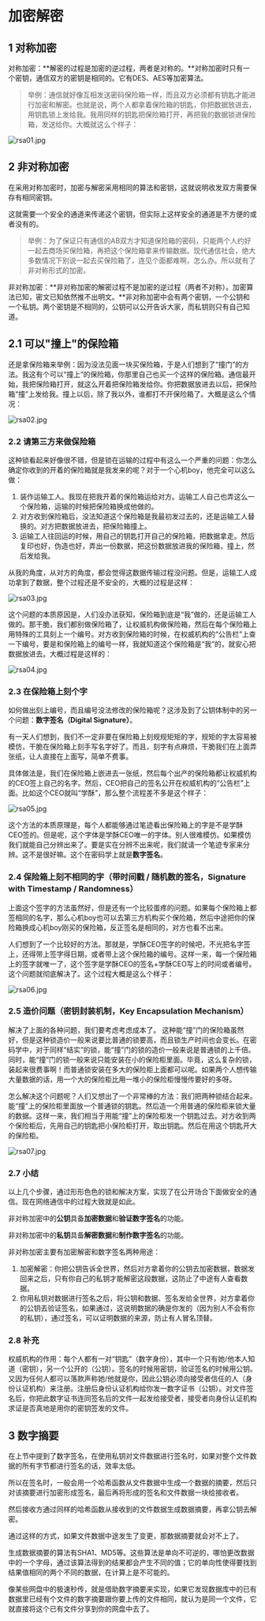 #  加密解密

## 1 对称加密

对称加密：**解密的过程是加密的逆过程，两者是对称的。**对称加密时只有一个密钥，通信双方的密钥是相同的。它有DES、AES等加密算法。

> 举例：通信就好像互相发送密码保险箱一样，而且双方必须都有钥匙才能进行加密和解密。也就是说，两个人都拿着保险箱的钥匙，你把数据放进去，用钥匙锁上发给我。我用同样的钥匙把保险箱打开，再把我的数据锁进保险箱，发送给你。大概就这么个样子：

![rsa01.jpg](http://oaarc3d2f.bkt.clouddn.com/rsa01.jpg)

## 2 非对称加密

在采用对称加密时，加密与解密采用相同的算法和密钥，这就说明收发双方需要保存有相同密钥。

这就需要一个安全的通道来传递这个密钥，但实际上这样安全的通道是不方便的或者没有的。

> 举例：为了保证只有通信的AB双方才知道保险箱的密码，只能两个人约好一起去商场买保险箱，再把这个保险箱拿来传输数据。现代通信社会，绝大多数情况下别说一起去买保险箱了，连见个面都难啊，怎么办。所以就有了非对称形式的加密。

非对称加密：**非对称加密的解密过程不是加密的逆过程（两者不对称）。加密算法已知，密文已知依然推不出明文。**非对称加密中会有两个密钥，一个公钥和一个私钥。两个密钥是不相同的，公钥可以公开告诉大家，而私钥则只有自己知道。

## 2.1 可以"撞上"的保险箱

还是拿保险箱来举例：因为没法见面一块买保险箱，于是人们想到了“撞门”的方法。我这有个可以“撞上”的保险箱，你那里自己也买一个这样的保险箱。通信最开始，我把保险箱打开，就这么开着把保险箱发给你。你把数据放进去以后，把保险箱“撞”上发给我。撞上以后，除了我以外，谁都打不开保险箱了。大概是这么个情况：

![rsa02.jpg](http://oaarc3d2f.bkt.clouddn.com/rsa02.jpg)

### 2.2 请第三方来做保险箱

这种锁看起来好像很不错，但是锁在运输的过程中有这么一个严重的问题：你怎么确定你收到的开着的保险箱就是我发来的呢？对于一个心机boy，他完全可以这么做：

1. 装作运输工人。我现在把我开着的保险箱运给对方。运输工人自己也弄这么一个保险箱，运输的时候把保险箱换成他做的。
2. 对方收到保险箱后，没法知道这个保险箱是我最初发过去的，还是运输工人替换的。对方把数据放进去，把保险箱撞上。
3. 运输工人往回运的时候，用自己的钥匙打开自己的保险箱，把数据拿走。然后复印也好，伪造也好，弄出一份数据，把这份数据放进我的保险箱，撞上，然后发给我。

从我的角度，从对方的角度，都会觉得这数据传输过程没问题。但是，运输工人成功拿到了数据，整个过程还是不安全的，大概的过程是这样：

![rsa03.jpg](http://oaarc3d2f.bkt.clouddn.com/rsa03.jpg)

这个问题的本质原因是，人们没办法获知，保险箱到底是“我”做的，还是运输工人做的。那干脆，我们都别做保险箱了，让权威机构做保险箱，然后在每个保险箱上用特殊的工具刻上一个编号。对方收到保险箱的时候，在权威机构的“公告栏”上查一下编号，要是和保险箱上的编号一样，我就知道这个保险箱是“我”的，就安心把数据放进去。大概过程是这样的：

![rsa04.jpg](http://oaarc3d2f.bkt.clouddn.com/rsa04.jpg)

### 2.3 在保险箱上刻个字

如何做出刻上编号，而且编号没法修改的保险箱呢？这涉及到了公钥体制中的另一个问题：**数字签名（Digital Signature）**。

有一天人们想到，我们不一定非要在保险箱上刻规规矩矩的字，规矩的字太容易被模仿，干脆在保险箱上刻手写名字好了。而且，刻字有点麻烦，干脆我们在上面弄张纸，让人直接在上面写，简单不费事。

具体做法是，我们在保险箱上嵌进去一张纸，然后每个出产的保险箱都让权威机构的CEO签上自己的名字。然后，CEO把自己的签名公开在权威机构的“公告栏”上面。比如这个CEO就叫“学酥”，那么整个流程差不多是这个样子：

![rsa05.jpg](http://oaarc3d2f.bkt.clouddn.com/rsa05.jpg)

这个方法的本质原理是，每个人都能够通过笔迹看出保险箱上的字是不是学酥CEO签的。但是呢，这个字体是学酥CEO唯一的字体。别人很难模仿。如果模仿我们就能自己分辨出来了。要是实在分辨不出来呢，我们就请一个笔迹专家来分辨。这不是很好嘛。这个在密码学上就是**数字签名**。

### 2.4 保险箱上刻不相同的字（**带时间戳 / 随机数的签名**，Signature with Timestamp / Randomness） 

上面这个签字的方法虽然好，但是还有一个比较蛋疼的问题。如果每个保险箱上都签相同的名字，那么心机boy也可以去第三方机构买个保险箱，然后中途把你的保险箱换成心机boy刚买的保险箱，反正签名是相同的，对方也看不出来。

人们想到了一个比较好的方法。那就是，学酥CEO签字的时候吧，不光把名字签上，还得带上签字得日期，或者带上这个保险箱的编号。这样一来，每一个保险箱上的签字就唯一了，这个签字是学酥CEO的签名+学酥CEO写上的时间或者编号。这个问题就彻底解决了。这个过程大概是这么个样子：

![rsa06.jpg](http://oaarc3d2f.bkt.clouddn.com/rsa06.jpg)

### 2.5 造价问题（密钥封装机制，Key Encapsulation Mechanism）

解决了上面的各种问题，我们要考虑考虑成本了。 这种能“撞”门的保险箱虽然好，但是这种锁造价一般来说要比普通的锁要高，而且锁生产时间也会变长。在密码学中，对于同样“结实”的锁，能“撞”门的锁的造价一般来说是普通锁的上千倍。同时，能“撞”门的锁一般来说只能安装在小的保险柜里面。毕竟，这么复杂的锁，装起来很费事啊！而普通锁安装在多大的保险柜上面都可以呢。如果两个人想传输大量数据的话，用一个大的保险柜比用一堆小的保险柜慢慢传要好的多呀。

怎么解决这个问题呢？人们又想出了一个非常棒的方法：我们把两种锁结合起来。能“撞”上的保险柜里面放一个普通锁的钥匙。然后造一个用普通的保险柜来锁大量的数据。这样一来，我们相当于用能“撞”上的保险柜发一个钥匙过去。对方收到两个保险柜后，先用自己的钥匙把小保险柜打开，取出钥匙。然后在用这个钥匙开大的保险柜。

![rsa07.jpg](http://oaarc3d2f.bkt.clouddn.com/rsa07.jpg)

### 2.7 小结

以上几个步骤，通过形形色色的锁和解决方案，实现了在公开场合下面做安全的通信。现在网络通信中的过程大致就是如此。

非对称加密中的**公钥**具备**加密数据**和**验证数字签名**的功能。

非对称加密中的**私钥**具备**解密数据**和**制作数字签名**的功能。

非对称加密主要有加密解密和数字签名两种用途：

1. 加密解密：你把公钥告诉全世界，然后对方拿着你的公钥去加密数据，数据发回来之后，只有你自己的私钥才能解密这段数据，这防止了中途有人查看数据。
2. 你用私钥对数据进行签名之后，将公钥和数据、签名发给全世界，对方拿着你的公钥去验证签名，如果通过，这说明数据的确是你发的（因为别人不会有你的私钥），通过签名，可以证明数据的来源，防止有人冒名顶替。

### 2.8 补充

权威机构的作用：每个人都有一对“钥匙”（数字身份），其中一个只有她/他本人知道（密钥），另一个公开的（公钥）。签名的时候用密钥，验证签名的时候用公钥。又因为任何人都可以落款声称她/他就是你，因此公钥必须向接受者信任的人（身份认证机构）来注册。注册后身份认证机构给你发一数字证书（公钥）。对文件签名后，你把此数字证书连同签名后的文件一起发给接受者，接受者向身份认证机构求证是否真地是用你的密钥签发的文件。

## 3 数字摘要

在上节中提到了数字签名，在使用私钥对文件数据进行签名时，如果对整个文件数据的所有字节都进行签名的话，效率太低。

所以在签名时，一般会用一个哈希函数从文件数据中生成一个数据的摘要，然后只对该摘要进行加密形成签名，最后再将形成的签名和文件数据一块给接收者。

然后接收方通过同样的哈希函数从接收到的文件数据生成数据摘要，再拿公钥去解密。

通过这样的方式，如果文件数据中途发生了变更，那数据摘要就会对不上了。

生成数据摘要的算法有SHA1、MD5等。这些算法是单向不可逆的，哪怕更改数据中的一个字母，通过该算法得到的结果都会产生不同的值；它的单向性使得要找到结果值相同的两个不同的数据，在计算上是不可能的。

像某些网盘中的极速秒传，就是借助数字摘要来实现，如果它发现数据库中的已有数据里已经有个文件的数字摘要跟你要上传的文件相同，就认为是同一个文件，它就直接将这个已有文件分享到你的网盘中去了。













